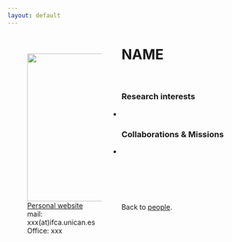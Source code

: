 ```yaml
---
layout: default
---
```




<p style="float: left; width: 30%; margin:40px"><img src="{{site.url}}/assets/imgs/People/jangrap.jpg" style="width:224px;height:300px;"> <a href="https://">Personal website</a> <br> mail: xxx(at)ifca.unican.es <br> Office: xxx</p>

# NAME



<br>


### Research interests

-


### Collaborations & Missions

- 


<br>
<br>
<br>
<br>

Back to [people]({{site.url}}/people).